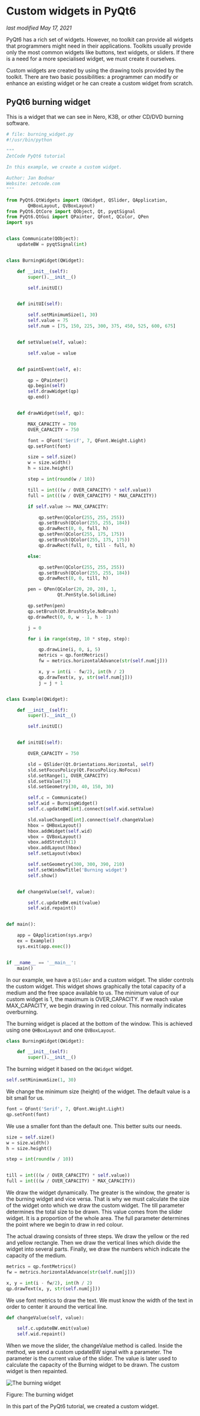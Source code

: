 # Custom widgets in PyQt6
*last modified May 17, 2021*

PyQt6 has a rich set of widgets. However, no toolkit can provide all widgets that programmers might need in their applications. Toolkits usually provide only the most common widgets like buttons, text widgets, or sliders. If there is a need for a more specialised widget, we must create it ourselves.

Custom widgets are created by using the drawing tools provided by the toolkit. There are two basic possibilities: a programmer can modify or enhance an existing widget or he can create a custom widget from scratch.

## PyQt6 burning widget
This is a widget that we can see in Nero, K3B, or other CD/DVD burning software.

``` python
# file: burning_widget.py
#!/usr/bin/python

"""
ZetCode PyQt6 tutorial

In this example, we create a custom widget.

Author: Jan Bodnar
Website: zetcode.com
"""

from PyQt6.QtWidgets import (QWidget, QSlider, QApplication,
        QHBoxLayout, QVBoxLayout)
from PyQt6.QtCore import QObject, Qt, pyqtSignal
from PyQt6.QtGui import QPainter, QFont, QColor, QPen
import sys


class Communicate(QObject):
    updateBW = pyqtSignal(int)


class BurningWidget(QWidget):

    def __init__(self):
        super().__init__()

        self.initUI()


    def initUI(self):

        self.setMinimumSize(1, 30)
        self.value = 75
        self.num = [75, 150, 225, 300, 375, 450, 525, 600, 675]


    def setValue(self, value):

        self.value = value


    def paintEvent(self, e):

        qp = QPainter()
        qp.begin(self)
        self.drawWidget(qp)
        qp.end()


    def drawWidget(self, qp):

        MAX_CAPACITY = 700
        OVER_CAPACITY = 750

        font = QFont('Serif', 7, QFont.Weight.Light)
        qp.setFont(font)

        size = self.size()
        w = size.width()
        h = size.height()

        step = int(round(w / 10))

        till = int(((w / OVER_CAPACITY) * self.value))
        full = int(((w / OVER_CAPACITY) * MAX_CAPACITY))

        if self.value >= MAX_CAPACITY:

            qp.setPen(QColor(255, 255, 255))
            qp.setBrush(QColor(255, 255, 184))
            qp.drawRect(0, 0, full, h)
            qp.setPen(QColor(255, 175, 175))
            qp.setBrush(QColor(255, 175, 175))
            qp.drawRect(full, 0, till - full, h)

        else:

            qp.setPen(QColor(255, 255, 255))
            qp.setBrush(QColor(255, 255, 184))
            qp.drawRect(0, 0, till, h)

        pen = QPen(QColor(20, 20, 20), 1,
                   Qt.PenStyle.SolidLine)

        qp.setPen(pen)
        qp.setBrush(Qt.BrushStyle.NoBrush)
        qp.drawRect(0, 0, w - 1, h - 1)

        j = 0

        for i in range(step, 10 * step, step):

            qp.drawLine(i, 0, i, 5)
            metrics = qp.fontMetrics()
            fw = metrics.horizontalAdvance(str(self.num[j]))

            x, y = int(i - fw/2), int(h / 2)
            qp.drawText(x, y, str(self.num[j]))
            j = j + 1


class Example(QWidget):

    def __init__(self):
        super().__init__()

        self.initUI()


    def initUI(self):

        OVER_CAPACITY = 750

        sld = QSlider(Qt.Orientations.Horizontal, self)
        sld.setFocusPolicy(Qt.FocusPolicy.NoFocus)
        sld.setRange(1, OVER_CAPACITY)
        sld.setValue(75)
        sld.setGeometry(30, 40, 150, 30)

        self.c = Communicate()
        self.wid = BurningWidget()
        self.c.updateBW[int].connect(self.wid.setValue)

        sld.valueChanged[int].connect(self.changeValue)
        hbox = QHBoxLayout()
        hbox.addWidget(self.wid)
        vbox = QVBoxLayout()
        vbox.addStretch(1)
        vbox.addLayout(hbox)
        self.setLayout(vbox)

        self.setGeometry(300, 300, 390, 210)
        self.setWindowTitle('Burning widget')
        self.show()


    def changeValue(self, value):

        self.c.updateBW.emit(value)
        self.wid.repaint()


def main():

    app = QApplication(sys.argv)
    ex = Example()
    sys.exit(app.exec())


if __name__ == '__main__':
    main()
```
In our example, we have a `QSlider` and a custom widget. The slider controls the custom widget. This widget shows graphically the total capacity of a medium and the free space available to us. The minimum value of our custom widget is 1, the maximum is OVER_CAPACITY. If we reach value MAX_CAPACITY, we begin drawing in red colour. This normally indicates overburning.

The burning widget is placed at the bottom of the window. This is achieved using one `QHBoxLayout` and one `QVBoxLayout`.

```python
class BurningWidget(QWidget):

    def __init__(self):
        super().__init__()
```
The burning widget it based on the `QWidget` widget.

```python
self.setMinimumSize(1, 30)
```
We change the minimum size (height) of the widget. The default value is a bit small for us.
```python
font = QFont('Serif', 7, QFont.Weight.Light)
qp.setFont(font)
```
We use a smaller font than the default one. This better suits our needs.

```python
size = self.size()
w = size.width()
h = size.height()

step = int(round(w / 10))


till = int(((w / OVER_CAPACITY) * self.value))
full = int(((w / OVER_CAPACITY) * MAX_CAPACITY))
```
We draw the widget dynamically. The greater is the window, the greater is the burning widget and vice versa. That is why we must calculate the size of the widget onto which we draw the custom widget. The till parameter determines the total size to be drawn. This value comes from the slider widget. It is a proportion of the whole area. The full parameter determines the point where we begin to draw in red colour.

The actual drawing consists of three steps. We draw the yellow or the red and yellow rectangle. Then we draw the vertical lines which divide the widget into several parts. Finally, we draw the numbers which indicate the capacity of the medium.

``` python
metrics = qp.fontMetrics()
fw = metrics.horizontalAdvance(str(self.num[j]))

x, y = int(i - fw/2), int(h / 2)
qp.drawText(x, y, str(self.num[j]))
```
We use font metrics to draw the text. We must know the width of the text in order to center it around the vertical line.

``` python
def changeValue(self, value):

    self.c.updateBW.emit(value)
    self.wid.repaint()
```
When we move the slider, the changeValue method is called. Inside the method, we send a custom updateBW signal with a parameter. The parameter is the current value of the slider. The value is later used to calculate the capacity of the Burning widget to be drawn. The custom widget is then repainted.

![The burning widget](./images/burning.png)

Figure: The burning widget

In this part of the PyQt6 tutorial, we created a custom widget.